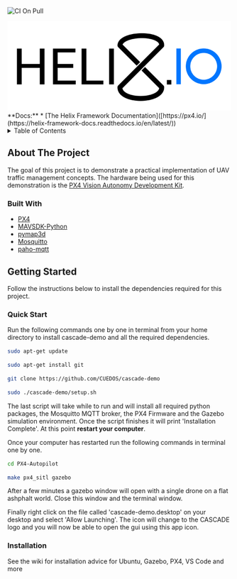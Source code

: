 ![CI On Pull](https://github.com/CUEDOS/helixio/actions/workflows/test.yml/badge.svg)

<img src="https://github.com/CUEDOS/cascade-demo/blob/main/img/HelixioLogoFinal.svg" alt="" />
**Docs:** * [The Helix Framework Documentation]([https://px4.io/](https://helix-framework-docs.readthedocs.io/en/latest/))

<!-- TABLE OF CONTENTS -->
<details>
  <summary>Table of Contents</summary>
  <ol>
    <li>
      <a href="#about-the-project">About The Project</a>
      <ul>
        <li><a href="#built-with">Built With</a></li>
      </ul>
    </li>
    <li>
      <a href="#getting-started">Getting Started</a>
      <ul>
        <li><a href="#prerequisites">Prerequisites</a></li>
        <li><a href="#installation">Installation</a></li>
      </ul>
    </li>
  </ol>
</details>



<!-- ABOUT THE PROJECT -->
## About The Project

The goal of this project is to demonstrate a practical implementation of UAV traffic management concepts. The hardware being used for this demonstration is the [PX4 Vision Autonomy Development Kit](https://docs.px4.io/v1.12/en/complete_vehicles/px4_vision_kit.html).

### Built With

* [PX4](https://px4.io/)
* [MAVSDK-Python](https://github.com/mavlink/MAVSDK-Python)
* [pymap3d](https://github.com/geospace-code/pymap3d)
* [Mosquitto](https://mosquitto.org/)
* [paho-mqtt](https://www.eclipse.org/paho/index.php?page=clients/python/index.php)

<!-- GETTING STARTED -->
## Getting Started

Follow the instructions below to install the dependencies required for this project.

### Quick Start

Run the following commands one by one in terminal from your home directory to install cascade-demo and all the required dependencies.

```sh
sudo apt-get update
```

```sh
sudo apt-get install git
```

```sh
git clone https://github.com/CUEDOS/cascade-demo
```

```sh
sudo ./cascade-demo/setup.sh
```

The last script will take while to run and will install all required python packages, the Mosquitto MQTT broker, the PX4 Firmware and the Gazebo simulation environment. Once the script finishes it will print 'Installation Complete'. At this point **restart your computer**.

Once your computer has restarted run the following commands in terminal one by one.

```sh
cd PX4-Autopilot
```

```sh
make px4_sitl gazebo
```

After a few minutes a gazebo window will open with a single drone on a flat ashphalt world. Close this window and the terminal window.

Finally right click on the file called 'cascade-demo.desktop' on your desktop and select 'Allow Launching'. The icon will change to the CASCADE logo and you will now be able to open the gui using this app icon.

  
### Installation
See the wiki for installation advice for Ubuntu, Gazebo, PX4, VS Code and more
